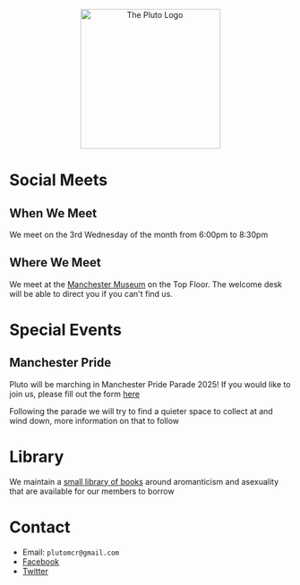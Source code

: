 <p align="center">
    <img style="border:none; box-shadow: none;" src="https://raw.githubusercontent.com/plutomcr/plutomcr.github.io/main/Pluto%20logo%20flat%202000px.png" alt="The Pluto Logo" width="250px"/>
</p>

# Social Meets
## When We Meet
We meet on the 3rd Wednesday of the month from 6:00pm to 8:30pm

## Where We Meet
We meet at the [Manchester Museum](https://www.museum.manchester.ac.uk/visit-us/access/) on the Top Floor. The welcome desk will be able to direct you if you can't find us.

# Special Events
## Manchester Pride

Pluto will be marching in Manchester Pride Parade 2025! If you would like to join us, please fill out the form [here](https://docs.google.com/forms/d/e/1FAIpQLSfohcdhIUGqJmLUtXJmeVkWL8mKZhMyZzyuASmAjrxItKLUNw/viewform?usp=preview)

Following the parade we will try to find a quieter space to collect at and wind down, more information on that to follow

# Library

We maintain a [small library of books](https://docs.google.com/spreadsheets/d/1rOGQAZOlpW4S93UzdOChc3Wi9PWm2DZmBpo5MwtMado/) around aromanticism and asexuality that are available for our members to borrow

# Contact
* Email: `plutomcr@gmail.com`
* [Facebook](https://www.facebook.com/PlutoMCR)
* [Twitter](https://twitter.com/PlutoMCR)

<script>
    $('#forkme_banner').remove()
    
    var checkExist = setInterval(function() {
       if ($('span.ribbon-inner > p').length) {
          $('span.ribbon-inner > p').html("&nbsp;");
          clearInterval(checkExist);
       }
    }, 100);
</script>
